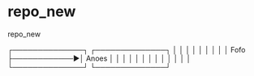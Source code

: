 # repo_new
repo_new


┌──────────────┐             ┌──────────────┐
│              │             │              │
│              │             │              │
│  Fofo        ├────────────►│    Anoes     │
│              │             │              │
│              │             │              │
│              │             │              │
└──────────────┘             └──────────────┘